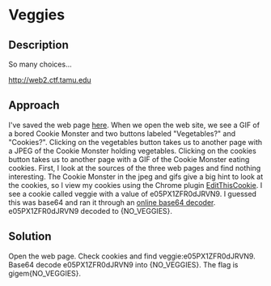 # Veggies

## Description

So many choices...

http://web2.ctf.tamu.edu

## Approach

I've saved the web page [here](./web2.ctf.tamu.edu.html). When we open the web site, we see a GIF of a bored Cookie Monster and two buttons labeled "Vegetables?" and "Cookies?". Clicking on the vegetables button takes us to another page with a JPEG of the Cookie Monster holding vegetables. Clicking on the cookies button takes us to another page with a GIF of the Cookie Monster eating cookies. First, I look at the sources of the three web pages and find nothing interesting. The Cookie Monster in the jpeg and gifs give a big hint to look at the cookies, so I view my cookies using the Chrome plugin [EditThisCookie](https://chrome.google.com/webstore/detail/editthiscookie/fngmhnnpilhplaeedifhccceomclgfbg?hl=en). I see a cookie called veggie with a value of e05PX1ZFR0dJRVN9. I guessed this was base64 and ran it through an [online base64 decoder](https://www.base64decode.org/). e05PX1ZFR0dJRVN9 decoded to {NO_VEGGIES}.

## Solution

Open the web page. Check cookies and find veggie:e05PX1ZFR0dJRVN9. Base64 decode e05PX1ZFR0dJRVN9 into {NO_VEGGIES}. The flag is gigem{NO_VEGGIES}.